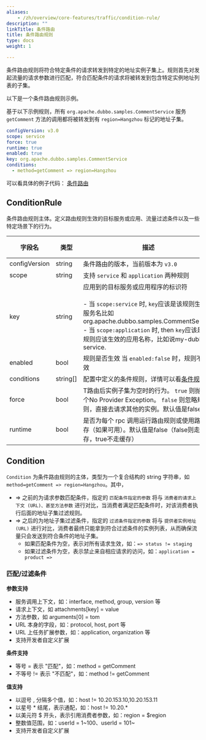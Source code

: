 ```yaml
---
aliases:
    - /zh/overview/core-features/traffic/condition-rule/
description: ""
linkTitle: 条件路由
title: 条件路由规则
type: docs
weight: 1

---
```




条件路由规则将符合特定条件的请求转发到特定的地址实例子集上。规则首先对发起流量的请求参数进行匹配，符合匹配条件的请求将被转发到包含特定实例地址列表的子集。

以下是一个条件路由规则示例。

基于以下示例规则，所有 `org.apache.dubbo.samples.CommentService` 服务 `getComment` 方法的调用都将被转发到有 `region=Hangzhou` 标记的地址子集。

  ```yaml
  configVersion: v3.0
  scope: service
  force: true
  runtime: true
  enabled: true
  key: org.apache.dubbo.samples.CommentService
  conditions:
    - method=getComment => region=Hangzhou
  ```

可以看具体的例子代码： [条件路由](https://github.com/apache/dubbo-samples/tree/master/4-governance/dubbo-samples-configconditionrouter/src/main/java/org/apache/dubbo/samples/governance)

## ConditionRule

条件路由规则主体。定义路由规则生效的目标服务或应用、流量过滤条件以及一些特定场景下的行为。

| 字段名        | 类型     | **描述**                                                     | 必填 |
| --- | --- |--------------------------------------------------------------------------------------------------------------------------------------------------------------------------------------------------------------------------------------------------------------------------------------------------------------------------------------------------------------------------------------------------------------| ---- |
| configVersion | string   | 条件路由的版本，当前版本为 `v3.0`                            | 是   |
| scope         | string   | 支持 `service` 和 `application` 两种规则                     | 是   |
| key           | string   | 应用到的目标服务或应用程序的标识符<br/><br/>- 当 `scope:service` 时,  `key`应该是该规则生效的服务名比如 org.apache.dubbo.samples.CommentService<br/> - 当 `scope:application` 时, then `key`应该是该规则应该生效的应用名称，比如说my-dubbo-service. | 是   |
| enabled       | bool     | 规则是否生效 当 `enabled:false` 时，规则不生效               | 是   |
| conditions    | string[] | 配置中定义的条件规则，详情可以看[条件规则](https://cn.dubbo.apache.org/zh-cn/overview/core-features/traffic/condition-rule/#condition) | 是   |
| force         | bool     | T路由后实例子集为空时的行为。 `true` 则抛出一个No Provider Exception。  `false` 则忽略规则，直接去请求其他的实例。默认值是false | 否   |
| runtime       | bool     | 是否为每个 rpc 调用运行路由规则或使用路由缓存（如果可用）。默认值是false（false则走缓存，true不走缓存） | 否   |

## Condition

`Condition` 为条件路由规则的主体，类型为一个复合结构的 string 字符串，如 `method=getComment => region=Hangzhou`。其中，

* => 之前的为请求参数匹配条件，指定的 `匹配条件指定的参数` 将与 `消费者的请求上下文 (URL)、甚至方法参数` 进行对比，当消费者满足匹配条件时，对该消费者执行后面的地址子集过滤规则。
* => 之后的为地址子集过滤条件，指定的 `过滤条件指定的参数` 将与 `提供者实例地址 (URL)` 进行对比，消费者最终只能拿到符合过滤条件的实例列表，从而确保流量只会发送到符合条件的地址子集。
  * 如果匹配条件为空，表示对所有请求生效，如：`=> status != staging`
  * 如果过滤条件为空，表示禁止来自相应请求的访问，如：`application = product =>`

### 匹配/过滤条件

**参数支持**

* 服务调用上下文，如：interface, method, group, version 等
* 请求上下文，如 attachments[key] = value
* 方法参数，如 arguments[0] = tom
* URL 本身的字段，如：protocol, host, port 等
* URL 上任务扩展参数，如：application, organization 等
* 支持开发者自定义扩展

**条件支持**

* 等号 = 表示 "匹配"，如：method = getComment
* 不等号 != 表示 "不匹配"，如：method != getComment

**值支持**

* 以逗号 , 分隔多个值，如：host != 10.20.153.10,10.20.153.11
* 以星号 * 结尾，表示通配，如：host != 10.20.*
* 以美元符 $ 开头，表示引用消费者参数，如：region = $region
* 整数值范围，如：userId = 1~100、userId = 101~
* 支持开发者自定义扩展
